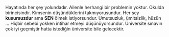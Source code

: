 Hayatında her şey yolundadır. Ailenle herhangi bir problemin yoktur. 
Okulda birincisindir. Kimsenin düşündüklerini takmıyorusundur. Her şey **kusursuzdur** ama **SEN** ölmek istiyorsundur. Umutsuzluk, ümitsizlik, hüzün ...
Hiçbir sebebi yokken intihar etmeyi düşünüyorsundur. 
Üniversite sınavın çok iyi geçmiştir hatta istediğin üniversite bile gelecektir.
